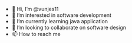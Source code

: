 - 👋 Hi, I’m @vunjes11
- 👀 I’m interested in software development
- 🌱 I’m currently learning java application
- 💞️ I’m looking to collaborate on software design
- 📫 How to reach me 

<!---
vunjes11/vunjes11 is a ✨ special ✨ repository because its `README.md` (this file) appears on your GitHub profile.
You can click the Preview link to take a look at your changes.
--->
